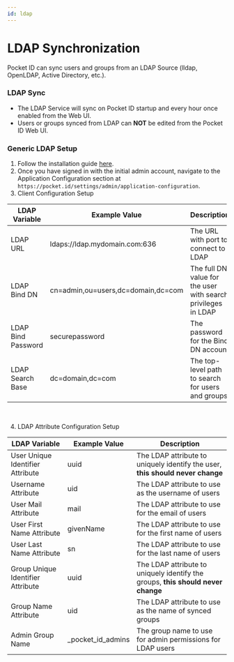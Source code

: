 ```yaml
---
id: ldap
---
```


# LDAP Synchronization

Pocket ID can sync users and groups from an LDAP Source (lldap, OpenLDAP, Active Directory, etc.).

### LDAP Sync

- The LDAP Service will sync on Pocket ID startup and every hour once enabled from the Web UI.
- Users or groups synced from LDAP can **NOT** be edited from the Pocket ID Web UI.

### Generic LDAP Setup

1. Follow the installation guide [here](/docs/setup/installation).
2. Once you have signed in with the initial admin account, navigate to the Application Configuration section at `https://pocket.id/settings/admin/application-configuration`.
3. Client Configuration Setup

| LDAP Variable      | Example Value                      | Description                                                   |
| ------------------ | ---------------------------------- | ------------------------------------------------------------- |
| LDAP URL           | ldaps://ldap.mydomain.com:636      | The URL with port to connect to LDAP                          |
| LDAP Bind DN       | cn=admin,ou=users,dc=domain,dc=com | The full DN value for the user with search privileges in LDAP |
| LDAP Bind Password | securepassword                     | The password for the Bind DN account                          |
| LDAP Search Base   | dc=domain,dc=com                   | The top-level path to search for users and groups             |

<br />

4. LDAP Attribute Configuration Setup

| LDAP Variable                     | Example Value      | Description                                                                      |
| --------------------------------- | ------------------ | -------------------------------------------------------------------------------- |
| User Unique Identifier Attribute  | uuid               | The LDAP attribute to uniquely identify the user, **this should never change**   |
| Username Attribute                | uid                | The LDAP attribute to use as the username of users                               |
| User Mail Attribute               | mail               | The LDAP attribute to use for the email of users                                 |
| User First Name Attribute         | givenName          | The LDAP attribute to use for the first name of users                            |
| User Last Name Attribute          | sn                 | The LDAP attribute to use for the last name of users                             |
| Group Unique Identifier Attribute | uuid               | The LDAP attribute to uniquely identify the groups, **this should never change** |
| Group Name Attribute              | uid                | The LDAP attribute to use as the name of synced groups                           |
| Admin Group Name                  | \_pocket_id_admins | The group name to use for admin permissions for LDAP users                       |

